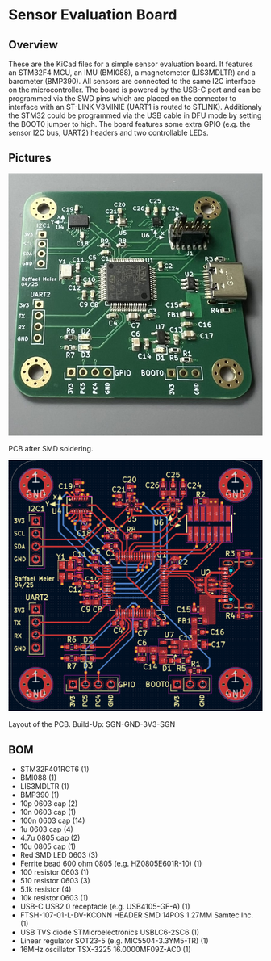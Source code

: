 # Sensor Evaluation Board


## Overview

These are the KiCad files for a simple sensor evaluation board. It features an STM32F4 MCU, an IMU (BMI088), a magnetometer (LIS3MDLTR) and a barometer (BMP390). All sensors are connected to the same I2C interface on the microcontroller. The board is powered by the USB-C port and can be programmed via the SWD pins which are placed on the connector to interface with an ST-LINK V3MINIE (UART1 is routed to STLINK). Additionaly the STM32 could be programmed via the USB cable in DFU mode by setting the BOOT0 jumper to high. The board features some extra GPIO (e.g. the sensor I2C bus, UART2) headers and two controllable LEDs.

## Pictures

<img src="images/picture.jpeg" alt="Screenshot" width="600"/>

PCB after SMD soldering.

<img src="images/layout.png" alt="Screenshot" width="600"/>

Layout of the PCB. Build-Up: SGN-GND-3V3-SGN

## BOM
- STM32F401RCT6 (1)
- BMI088 (1)
- LIS3MDLTR (1)
- BMP390 (1)
- 10p 0603 cap (2)
- 10n 0603 cap (1)
- 100n 0603 cap (14)
- 1u 0603 cap (4)
- 4.7u 0805 cap (2)
- 10u 0805 cap (1)
- Red SMD LED 0603 (3)
- Ferrite bead 600 ohm 0805 (e.g. HZ0805E601R-10) (1)
- 100 resistor 0603 (1)
- 510 resistor 0603 (3)
- 5.1k resistor (4)
- 10k resistor 0603 (1)
- USB-C USB2.0 receptacle (e.g. USB4105-GF-A) (1)
- FTSH-107-01-L-DV-KCONN HEADER SMD 14POS 1.27MM Samtec Inc. (1)
- USB TVS diode STMicroelectronics USBLC6-2SC6 (1)
- Linear regulator SOT23-5 (e.g. MIC5504-3.3YM5-TR) (1)
- 16MHz oscillator TSX-3225 16.0000MF09Z-AC0 (1)




